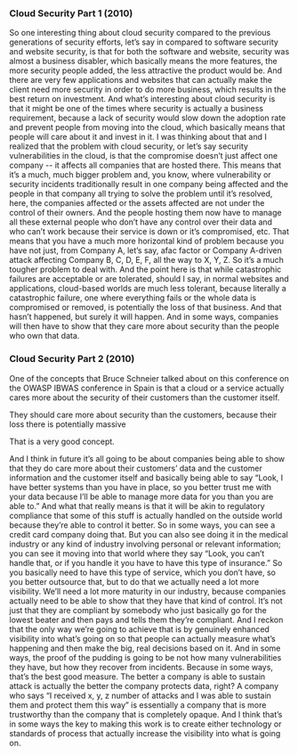 ### Cloud Security Part 1 (2010)

So one interesting thing about cloud security compared to the previous generations of security efforts, let’s say in compared to software security and website security, is that for both the software and website, security was almost a business disabler, which basically means the more features, the more security people added, the less attractive the product would be. And there are very few applications and websites that can actually make the client need more security in order to do more business, which results in the best return on investment. And what’s interesting about cloud security is that it might be one of the times where security is actually a business requirement, because a lack of security would slow down the adoption rate and prevent people from moving into the cloud, which basically means that people will care about it and invest in it. I was thinking about that and I realized that the problem with cloud security, or let’s say security vulnerabilities in the cloud, is that the compromise doesn’t just affect one company -- it affects all companies that are hosted there. This means that it’s a much, much bigger problem and, you know, where vulnerability or security incidents traditionally result in one company being affected and the people in that company all trying to solve the problem until it’s resolved, here, the companies affected or the assets affected are not under the control of their owners. And the people hosting them now have to manage all these external people who don’t have any control over their data and who can’t work because their service is down or it’s compromised, etc. That means that you have a much more horizontal kind of problem because you have not just, from Company A, let’s say, afac factor or Company A-driven attack affecting Company B, C, D, E, F, all the way to X, Y, Z. So it’s a much tougher problem to deal with. And the point here is that while catastrophic failures are acceptable or are tolerated, should I say, in normal websites and applications, cloud-based worlds are much less tolerant, because literally a catastrophic failure, one where everything fails or the whole data is compromised or removed, is potentially the loss of that business. And that hasn’t happened, but surely it will happen. And in some ways, companies will then have to show that they care more about security than the people who own that data.

### Cloud Security Part 2 (2010)

One of the concepts that Bruce Schneier talked about on this conference on the OWASP IBWAS conference in Spain is that a cloud or a service actually cares more about the security of their customers than the customer itself.

They should care more about security than the customers, because their loss there is potentially massive

That is a very good concept.

And I think in future it’s all going to be about companies being able to show that they do care more about their customers’ data and the customer information and the customer itself and basically being able to say “Look, I have better systems than you have in place, so you better trust me with your data because I’ll be able to manage more data for you than you are able to.” And what that really means is that it will be akin to regulatory compliance that some of this stuff is actually handled on the outside world because they’re able to control it better. So in some ways, you can see a credit card company doing that. But you can also see doing it in the medical industry or any kind of industry involving personal or relevant information; you can see it moving into that world where they say “Look, you can’t handle that, or if you handle it you have to have this type of insurance.” So you basically need to have this type of service, which you don’t have, so you better outsource that, but to do that we actually need a lot more visibility. We’ll need a lot more maturity in our industry, because companies actually need to be able to show that they have that kind of control. It’s not just that they are compliant by somebody who just basically go for the lowest beater and then pays and tells them they’re compliant. And I reckon that the only way we’re going to achieve that is by genuinely enhanced visibility into what’s going on so that people can actually measure what’s happening and then make the big, real decisions based on it. And in some ways, the proof of the pudding is going to be not how many vulnerabilities they have, but how they recover from incidents. Because in some ways, that’s the best good measure. The better a company is able to sustain attack is actually the better the company protects data, right? A company who says “I received x, y, z number of attacks and I was able to sustain them and protect them this way” is essentially a company that is more trustworthy than the company that is completely opaque. And I think that’s in some ways the key to making this work is to create either technology or standards of process that actually increase the visibility into what is going on.
